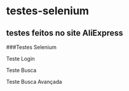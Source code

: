 # testes-selenium

## testes feitos no site AliExpress

###Testes Selenium

Teste Login

Teste Busca

Teste Busca Avançada
